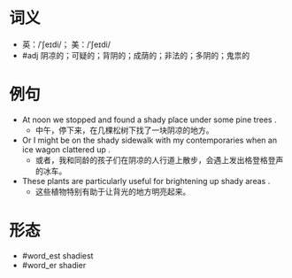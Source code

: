# 词义
- 英：/ˈʃeɪdi/； 美：/ˈʃeɪdi/
- #adj 阴凉的；可疑的；背阴的；成荫的；非法的；多阴的；鬼祟的
# 例句
- At noon we stopped and found a shady place under some pine trees .
	- 中午，停下来，在几棵松树下找了一块阴凉的地方。
- Or I might be on the shady sidewalk with my contemporaries when an ice wagon clattered up .
	- 或者，我和同龄的孩子们在阴凉的人行道上散步，会遇上发出格登格登声的冰车。
- These plants are particularly useful for brightening up shady areas .
	- 这些植物特别有助于让背光的地方明亮起来。
# 形态
- #word_est shadiest
- #word_er shadier
